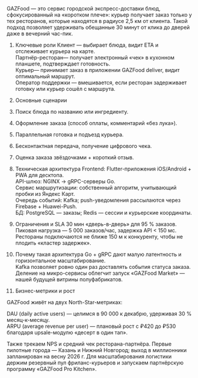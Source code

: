 GAZFood — это сервис городской экспресс-доставки блюд, сфокусированный на «коротком плече»: курьер получает заказ только у тех ресторанов, которые находятся в радиусе 2,5 км от клиента. Такой подход позволяет удерживать обещанные 30 минут от клика до дверей даже в вечерний час-пик.

1. Ключевые роли
Клиент — выбирает блюда, видит ETA и отслеживает курьера на карте.  
Партнёр-ресторан— получает электронный «чек» в кухонном планшете, подтверждает готовность.  
Курьер— принимает заказ в приложении GAZFood deliver, видит оптимальный маршрут.  
Оператор поддержки — вмешивается, если ресторан задерживает готовку или курьер сошёл с маршрута.

2. Основные сценарии
1. Поиск блюда по названию или ингредиенту.  
2. Оформление заказа (способ оплаты, комментарий «без лука»).  
3. Параллельная готовка и подъезд курьера.  
4. Бесконтактная передача, получение цифрового чека.  
5. Оценка заказа звёздочками + короткий отзыв.

3. Техническая архитектура
Frontend: Flutter-приложения iOS/Android + PWA для десктопа.  
API-шлюз: NGINX → gRPC-серверы Go.  
Сервис маршрутизации: собственный алгоритм, учитывающий пробки из Яндекс Карт.  
Очередь событий: Kafka; push-уведомления рассылаются через Firebase + Huawei-Push.  
БД: PostgreSQL — заказы; Redis — сессии и курьерские координаты.

4. Ограничения и SLA
30 мин «дверь-в-дверь» для 95 % заказов.  
Пиковая нагрузка — 5 000 заказов/час, задержка API < 150 мс.  
Рестораны подключаются не ближе 150 м к конкуренту, чтобы не плодить «кластер задержек».

5. Почему такая архитектура
Go + gRPC дают малую латентность и горизонтальное масштабирование.  
Kafka позволяет ровно один раз доставлять события статуса заказа.  
Деление на микро-сервисы облегчит запуск «GAZFood Market» — нашей будущей витрины полуфабрикатов.

6. Бизнес-метрики и рост

GAZFood живёт на двух North-Star-метриках:

DAU (daily active users) — целимся в 90 000 к декабрю, удерживая 30 % месяц-к-месяцу.  
ARPU (average revenue per user) — плановый рост с ₽420 до ₽530 благодаря upsale-модулю «десерт в один тап».

Также трекаем NPS и средний чек ресторана-партнёра. Первые пилотные города — Казань и Нижний Новгород; выход в миллионники запланирован на весну 2026 г. Для масштабирования логистики держим резервный пул фриланс-курьеров и запускаем партнёрскую программу «GAZFood Pro Kitchen».
